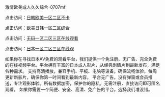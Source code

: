 激情欧美成人久久综合-0707mf

点击访问：<a href="https://gsd-agv.pages.dev/">日韩欧美一区二区不卡</a>

点击访问：<a href="https://gda-c7m.pages.dev/">欧美日韩一区二区综合</a>

点击访问：<a href="https://tfda.pages.dev/">无码一区二区三区在线观看</a>

点击访问：<a href="https://bsdf-5f5.pages.dev/">日本一区二区三区在线观</a>

如果你在寻找日本AV免费的观看平台，我们提供一个免注册、无广告、完全免费的在线视频平台。平台拥有丰富的日本成人影片，从经典剧情片到最新发布，满足各种需求。
支持高清播放，兼容手机、平板、电脑等设备，确保流畅体验。每周更新新影片，确保你第一时间看到最新内容。
平台无广告，没有弹窗或会员推送，专注观影体验。所有数据加密，保护你的隐私。无需注册，直接访问即可匿名观看。
如果你需要一个简便、安全、高清、免广告的平台，选择我们准没错。

<span style="display:none;">[Canonical link](https://github.com/tr20250707/tr13 ）</span>



